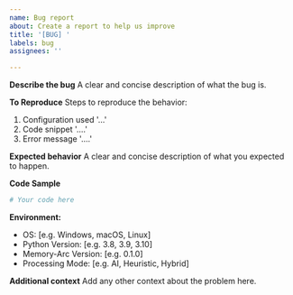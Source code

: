 ```yaml
---
name: Bug report
about: Create a report to help us improve
title: '[BUG] '
labels: bug
assignees: ''

---
```


**Describe the bug**
A clear and concise description of what the bug is.

**To Reproduce**
Steps to reproduce the behavior:
1. Configuration used '...'
2. Code snippet '....'
3. Error message '....'

**Expected behavior**
A clear and concise description of what you expected to happen.

**Code Sample**
```python
# Your code here
```

**Environment:**
 - OS: [e.g. Windows, macOS, Linux]
 - Python Version: [e.g. 3.8, 3.9, 3.10]
 - Memory-Arc Version: [e.g. 0.1.0]
 - Processing Mode: [e.g. AI, Heuristic, Hybrid]

**Additional context**
Add any other context about the problem here.
